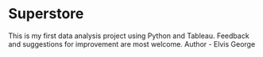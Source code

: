 # Superstore
This is my first data analysis project using Python and Tableau. Feedback and suggestions for improvement are most welcome.
Author - Elvis George
